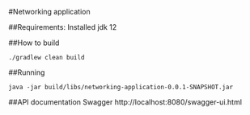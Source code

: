 #Networking application

##Requirements:
Installed jdk 12

##How to build
```
./gradlew clean build
```

##Running
```
java -jar build/libs/networking-application-0.0.1-SNAPSHOT.jar
```


##API documentation
Swagger
http://localhost:8080/swagger-ui.html
